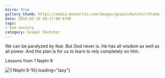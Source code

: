 ```yaml
---
micro: true
gallery_thumb: https://media.bennorris.com/images/gospelsketcher/thumbs/1-nephi-10-00.jpg
date: 2019-02-16 08:17:00-0700
tags:
- bom anxiety
category: Gospel Sketcher
---
```


We can be paralyzed by fear. But God never is. He has all wisdom as well as all power. And the plan is for us to learn to rely completely on Him.

Lessons from 1 Nephi 9

![1 Nephi 9-10](https://media.bennorris.com/images/gospelsketcher/bom-anxiety-study/1-nephi-10-00.jpg){:loading="lazy"}